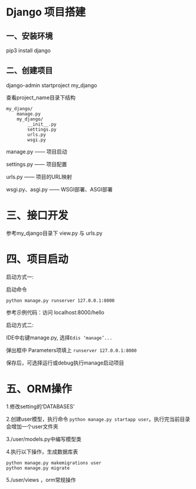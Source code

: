 # Django 项目搭建

## 一、安装环境

pip3 install django

## 二、创建项目

django-admin startproject my_django

查看project_name目录下结构

```
my_django/
    manage.py
    my_django/
        __init__.py
        settings.py
        urls.py
        wsgi.py
```

manage.py —— 项目启动

settings.py —— 项目配置

urls.py —— 项目的URL映射

wsgi.py、asgi.py —— WSGI部署、ASGI部署


# 三、接口开发

参考my_django目录下 view.py 与 urls.py

# 四、项目启动

启动方式一:

启动命令
```
python manage.py runserver 127.0.0.1:8000
```
参考示例代码：访问 localhost:8000/hello

启动方式二:

IDE中右键manage.py, 选择```Edis ‘manage’...```

弹出框中 Parameters项填上 ```runserver 127.0.0.1:8000```

保存后，可选择运行或debug执行manage启动项目

# 五、ORM操作

1.修改setting的‘DATABASES’

2.创建user模型，执行命令 ```python manage.py startapp user```。执行完当前目录会增加一个user文件夹

3./user/models.py中编写模型类

4.执行以下操作，生成数据库表
```
python manage.py makemigrations user 
python manage.py migrate
```

5./user/views ，orm常规操作